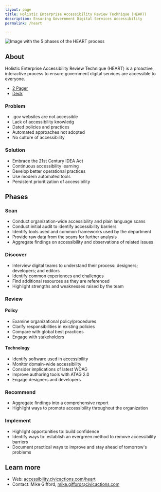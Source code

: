 ```yaml
---
layout: page
title: Holistic Enterprise Accessibility Review Technique (HEART)
description: Ensuring Government Digital Services Accessibility
permalink: /heart

---
```


![Image with the 5 phases of the HEART process](https://lh5.googleusercontent.com/7Cl86hJzMPTeYd8r312ACmsxVB0TOO0bMpoQYil2ooYPEnaFwTZ_yTc-TJ2W_ZxYOWwhd8MsXUCYH1GP5umfUmWaj_7gZut3t9mFTGaeI3L_iKMFk7tbVdoLfY6_mxV4lCtDKTZ5)

## About

Holistic Enterprise Accessibility Review Technique (HEART) is a proactive, interactive process to ensure government digital services are accessible to everyone.

- [2 Pager](https://docs.google.com/document/d/1rZxWteDvRIJDuc0AN381oDlZhtyZQQZzm5GD3RXbKmY/edit#)
- [Deck](https://docs.google.com/presentation/d/1H6bhM6wqFIds3cXCI3eE0YD65_GmYKzwRviuhs4Jj7s/edit?usp=sharing)

### Problem

- .gov websites are not accessible
- Lack of accessibility knowledg
- Dated policies and practices
- Automated approaches not adopted
- No culture of accessibility

### Solution

- Embrace the 21st Century IDEA Act
- Continuous accessibility learning
- Develop better operational practices
- Use modern automated tools
- Persistent prioritization of accessibility

## Phases

### Scan

- Conduct organization-wide accessibility and plain language scans
- Conduct initial audit to identify accessibility barriers
- Identify tools used and common frameworks used by the department
- Provide raw data from the scans for further analysis
- Aggregate findings on accessibility and observations of related issues

### Discover

- Interview digital teams to understand their process: designers; developers; and editors
- Identify common experiences and challenges
- Find additional resources as they are referenced
- Highlight strengths and weaknesses raised by the team

### Review

#### Policy

- Examine organizational policy/procedures
- Clarify responsibilities in existing policies
- Compare with global best practices
- Engage with stakeholders

#### Technology

- Identify software used in accessibility
- Monitor domain-wide accessibility
- Consider implications of latest WCAG
- Improve authoring tools with ATAG 2.0
- Engage designers and developers

### Recommend

- Aggregate findings into a comprehensive report
- Highlight ways to promote accessibility throughout the organization

### Implement

- Highlight opportunities to: build confidence
- Identify ways to: establish an evergreen method to remove accessibility barriers
- Document practical ways to improve and stay ahead of tomorrow's problems

## Learn more

- Web: [accessibility.civicactions.com/heart](https://accessibility.civicactions.com/heart)
- Contact: Mike Gifford, [mike.gifford@civicactions.com](mailto:mike.gifford@civicactions.com)
